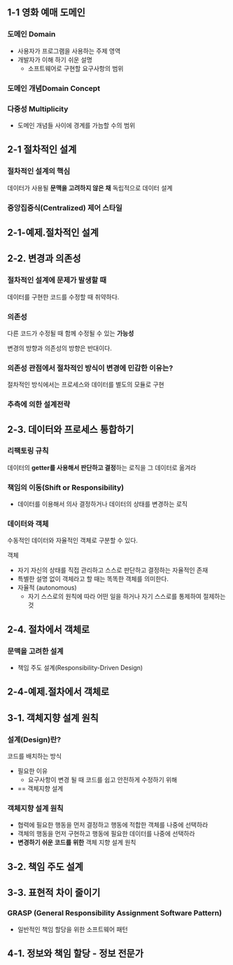 
## 1-1 영화 예매 도메인

### 도메인 Domain
- 사용자가 프로그램을 사용하는 주제 영역
- 개발자가 이해 하기 쉬운 설명
	- 소프트웨어로 구현할 요구사항의 범위
### 도메인 개념Domain Concept

### 다중성 Multiplicity
- 도메인 개념들 사이에 경계를 가늠할 수의 범위

## 2-1 절차적인 설계

### 절차적인 설계의 핵심
데이터가 사용될 **문맥을 고려하지 않은 채** 독립적으로 데이터 설계

### 중앙집중식(Centralized) 제어 스타일

## 2-1-예제.절차적인 설계

## 2-2. 변경과 의존성

### 절차적인 설계에 문제가 발생할 때
데이터를 구현한 코드를 수정할 때 취약하다.

### 의존성
다른 코드가 수정될 때 함께 수정될 수 있는 **가능성**

변경의 방향과 의존성의 방향은 반대이다.

### 의존성 관점에서 절차적인 방식이 변경에 민감한 이유는?
절차적인 방식에서는 프로세스와 데이터를 별도의 모듈로 구현

### 추측에 의한 설계전략

## 2-3. 데이터와 프로세스 통합하기

### 리팩토링 규칙
데이터의 **getter를 사용해서 판단하고 결정**하는 로직을 그 데이터로 옮겨라

### 책임의 이동(Shift or Responsibility)
- 데이터를 이용해서 의사 결정하거나 데이터의 상태를 변경하는 로직

### 데이터와 객체
수동적인 데이터와 자율적인 객체로 구분할 수 있다.

객체
- 자기 자신의 상태를 직접 관리하고 스스로 판단하고 결정하는 자율적인 존재
- 특별한 설명 없이 객체라고 할 때는 똑똑한 객체를 의미한다.
- 자율적 (autonomous)
	- 자기 스스로의 원칙에 따라 어떤 일을 하거나 자기 스스로를 통제하여 절제하는 것

## 2-4. 절차에서 객체로

### 문맥을 고려한 설계
- 책임 주도 설계(Responsibility-Driven Design)

## 2-4-예제.절차에서 객체로

## 3-1. 객체지향 설계 원칙

### 설계(Design)란?
코드를 배치하는 방식
- 필요한 이유
	- 요구사항이 변경 될 때 코드를 쉽고 안전하게 수정하기 위해
- == 객체지향 설계

### 객체지향 설계 원칙
- 협력에 필요한 행동을 먼저 결정하고 행동에 적합한 객체를 나중에 선택하라
- 객체의 행동을 먼저 구현하고 행동에 필요한 데이터를 나중에 선택하라
- **변경하기 쉬운 코드를 위한** 객체 지향 설계 원칙

## 3-2. 책임 주도 설계

## 3-3. 표현적 차이 줄이기

### GRASP (General Responsibility Assignment Software Pattern)
- 일반적인 책임 할당을 위한 소프트웨어 패턴

## 4-1. 정보와 책임 할당 - 정보 전문가
